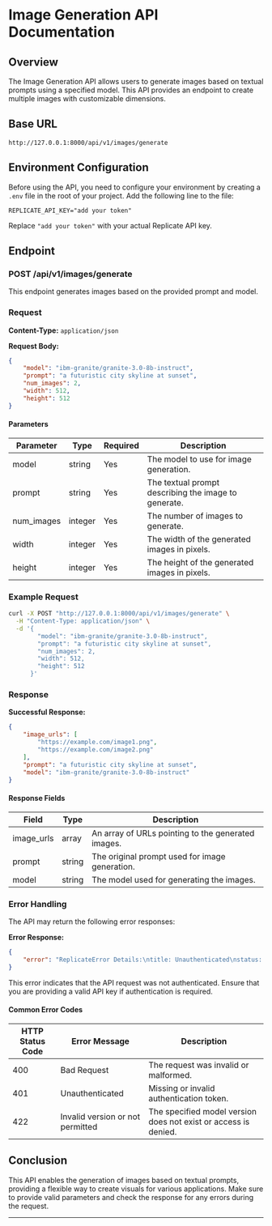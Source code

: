
# Image Generation API Documentation

## Overview
The Image Generation API allows users to generate images based on textual prompts using a specified model. This API provides an endpoint to create multiple images with customizable dimensions.

## Base URL
```
http://127.0.0.1:8000/api/v1/images/generate
```

## Environment Configuration

Before using the API, you need to configure your environment by creating a `.env` file in the root of your project. Add the following line to the file:

```
REPLICATE_API_KEY="add your token"
```

Replace `"add your token"` with your actual Replicate API key.

## Endpoint
### POST /api/v1/images/generate

This endpoint generates images based on the provided prompt and model.

### Request

**Content-Type:** `application/json`

**Request Body:**
```json
{
    "model": "ibm-granite/granite-3.0-8b-instruct",
    "prompt": "a futuristic city skyline at sunset",
    "num_images": 2,
    "width": 512,
    "height": 512
}
```

#### Parameters

| Parameter | Type   | Required | Description                                        |
|-----------|--------|----------|----------------------------------------------------|
| model     | string | Yes      | The model to use for image generation.             |
| prompt    | string | Yes      | The textual prompt describing the image to generate.|
| num_images| integer| Yes      | The number of images to generate.                   |
| width     | integer| Yes      | The width of the generated images in pixels.       |
| height    | integer| Yes      | The height of the generated images in pixels.      |

### Example Request
```bash
curl -X POST "http://127.0.0.1:8000/api/v1/images/generate" \
  -H "Content-Type: application/json" \
  -d '{
        "model": "ibm-granite/granite-3.0-8b-instruct",
        "prompt": "a futuristic city skyline at sunset",
        "num_images": 2,
        "width": 512,
        "height": 512
      }'
```

### Response

**Successful Response:**
```json
{
    "image_urls": [
        "https://example.com/image1.png",
        "https://example.com/image2.png"
    ],
    "prompt": "a futuristic city skyline at sunset",
    "model": "ibm-granite/granite-3.0-8b-instruct"
}
```

#### Response Fields

| Field       | Type     | Description                                 |
|-------------|----------|---------------------------------------------|
| image_urls  | array    | An array of URLs pointing to the generated images. |
| prompt      | string   | The original prompt used for image generation. |
| model       | string   | The model used for generating the images.  |

### Error Handling

The API may return the following error responses:

**Error Response:**
```json
{
    "error": "ReplicateError Details:\ntitle: Unauthenticated\nstatus: 401\ndetail: You did not pass an authentication token"
}
```
This error indicates that the API request was not authenticated. Ensure that you are providing a valid API key if authentication is required.

#### Common Error Codes

| HTTP Status Code | Error Message                              | Description                                      |
|------------------|--------------------------------------------|--------------------------------------------------|
| 400              | Bad Request                                | The request was invalid or malformed.            |
| 401              | Unauthenticated                            | Missing or invalid authentication token.         |
| 422              | Invalid version or not permitted           | The specified model version does not exist or access is denied. |

## Conclusion
This API enables the generation of images based on textual prompts, providing a flexible way to create visuals for various applications. Make sure to provide valid parameters and check the response for any errors during the request.

--- 

